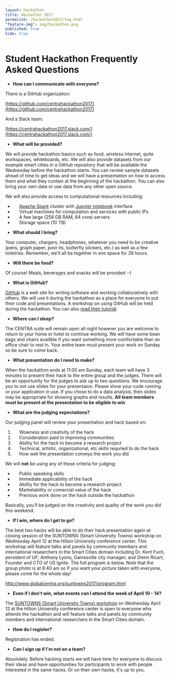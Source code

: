 ```yaml
---
layout: hackathon
title: Hackathon 2017
permalink: /hackathon2017/faq.html
"feature-img": img/hackathon.png
published: true
hide: true
---
```


# Student Hackathon Frequently Asked Questions

* **How can I communicate with everyone?**

There is a GitHub organization:

[https://github.com/centrahackathon2017](https://github.com/centrahackathon2017)

And a Slack team:

[https://centrahackathon2017.slack.com/](https://centrahackathon2017.slack.com/)

* **What will be provided?**

We will provide hackathon basics such as food, wireless internet, quite
workspaces, whiteboards, etc. We will also provide datasets from our example
smart cities in a GitHub repository that will be  available the Wednesday before
the hackathon starts. You can review sample datasets ahead of time to get ideas
and we will have a presentation on how to access them and what they contain at
the beginning of the hackathon. You can also bring your own data or use data
from any other open source.

We will also provide access to computational resources including:

<div style="text-indent: 20px;">
<ul>
    <li><a href="http://spark.apache.org/">Apache Spark</a> cluster with <a href="http://jupyter.org/">Jupyter notebook</a> interface</li>
    <li>Virtual machines for computation and services with public IPs</li>
    <li>A few large (256 GB RAM, 64 core) servers</li>
    <li>Storage space (10 TB)</li>
</ul>
</div>

* **What should I bring?**

Your computer, chargers, headphones, whatever you need to be creative (pens,
graph paper, post-its, butterfly stickers, etc.) as well as a few toiletries.
Remember, we'll all be together in one space for 26 hours.

* **Will there be food?**

Of course! Meals, beverages and snacks will be provided :-)

* **What is GitHub?**

[GitHub](https://github.com/) is a web site for writing software and working
collaboratively with others. We will use it during the hackathon as a place for
everyone to put their code and presentations. A workshop on using GitHub will be
held during the hackathon. You can also [read their
tutorial](https://guides.github.com/activities/hello-world/).

* **Where can I sleep?**

The CENTRA suite will remain open all night however you are welcome to return to
your home or hotel to continue working. We will have some bean bags and chairs availible if you want something more comfortable than an office chair to rest in. Your entire team must present your work on Sunday so be sure to come back.

* **What presentation do I need to make?**

When the hackathon ends at 11:00 am Sunday, each team will have 3 minutes to present their hack to the entire group and the judges. There will be an opportunity for the judges to ask up to two questions. We encourage you to not use slides for your presentaion. Please show your code running or your application in use. If you chose to do a data analysis, then slides may be appropriate for showing graphs and results. **All team members must be present at the presentation to be eligible to win**

* **What are the judging expectations?**

Our judging panel will review your presentation and hack based on:

<div style="text-indent: 20px;">
<ol>
    <li>Wowness and creativity of the hack</li>
    <li>Consideration paid to improving communities</li>
    <li>Ability for the hack to become a research project</li>
    <li>Technical, artistic, organizational, etc skills requried to do the hack</li>
    <li>How well the presentation conveys the work you did</li>
</ol>
</div>

We will **not** be using any of these criteria for judging:

<div style="text-indent: 20px;">
<ul>
    <li>Public speaking skills</li>
    <li>Immediate applicability of the hack</li>
    <li>Ability for the hack to become a research project</li>
    <li>Marketability or comercial value of the hack</li>
    <li>Previous work done on the hack outside the hackathon</li>
</ul>
</div>

Basically, you'll be judged on the creativity and quality of the work you did this weekend.

* **If I win, where do I get to go?**

The best two hacks will be able to do their hack presentation again at closing session of the SUNTOWNS (Smart University Towns) workshop on Wednesday April 12 at the Hilton University conference center. This workshop will feature talks and panels by community members and international researchers in the Smart Cities domain including Dr. Kent Fuch, persident of UF; Anthony Lyons, Gainesville city manager; and Glenn Ricart, Founder and CTO of US Ignite. The full program is below. Note that the group photo is at 8:40 am so if you want your picture taken with everyone, please come for the whole day!

http://www.globalcentra.org/suntowns2017/program.html

* **Even if I don't win, what events can I attend the week of April 10 - 14?**



The [SUNTOWNS (Smart University Towns) workshop](http://www.globalcentra.org/suntowns2017/) on Wednesday April 12 at the Hilton University conference center is open to everyone who attends the hackathon and will feature talks and panels by community members and international researchers in the Smart Cities domain.

* **How do I register?**

<!--
<a href="https://acislab.wufoo.com/forms/rkg5ct30h8e452/" alt="registration">Registration is now open!</a>
-->
Registration has ended.

* **Can I sign up if I'm not on a team?**

Absolutely. Before hacking starts we will have time for everyone to discuss
their ideas and have opportunities for participants to work with people
interested in the same hacks. Or on their own hacks, it's up to you.

